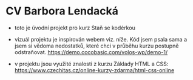 # CV Barbora Lendacká

- toto je úvodní projekt pro kurz Staň se kodérkou

- vizuál projektu je inspirován webem viz. níže. Kód jsem psala sama a jsem si vědoma nedostatků, které chci v průběhu kurzu postupně odstraňovat.
https://demo.cocobasic.com/volos-wp/demo-1/

- v projektu jsou využité znalosti z kurzu Základy HTML a CSS:
https://www.czechitas.cz/online-kurzy-zdarma/html-css-online